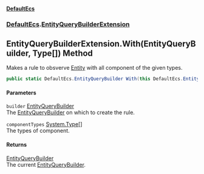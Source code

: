 #### [DefaultEcs](DefaultEcs.md 'DefaultEcs')
### [DefaultEcs](DefaultEcs.md#DefaultEcs 'DefaultEcs').[EntityQueryBuilderExtension](EntityQueryBuilderExtension.md 'DefaultEcs.EntityQueryBuilderExtension')
## EntityQueryBuilderExtension.With(EntityQueryBuilder, Type[]) Method
Makes a rule to obsverve [Entity](Entity.md 'DefaultEcs.Entity') with all component of the given types.  
```csharp
public static DefaultEcs.EntityQueryBuilder With(this DefaultEcs.EntityQueryBuilder builder, params System.Type[] componentTypes);
```
#### Parameters
<a name='DefaultEcs_EntityQueryBuilderExtension_With(DefaultEcs_EntityQueryBuilder_System_Type__)_builder'></a>
`builder` [EntityQueryBuilder](EntityQueryBuilder.md 'DefaultEcs.EntityQueryBuilder')  
The [EntityQueryBuilder](EntityQueryBuilder.md 'DefaultEcs.EntityQueryBuilder') on which to create the rule.
  
<a name='DefaultEcs_EntityQueryBuilderExtension_With(DefaultEcs_EntityQueryBuilder_System_Type__)_componentTypes'></a>
`componentTypes` [System.Type](https://docs.microsoft.com/en-us/dotnet/api/System.Type 'System.Type')[[]](https://docs.microsoft.com/en-us/dotnet/api/System.Array 'System.Array')  
The types of component.
  
#### Returns
[EntityQueryBuilder](EntityQueryBuilder.md 'DefaultEcs.EntityQueryBuilder')  
The current [EntityQueryBuilder](EntityQueryBuilder.md 'DefaultEcs.EntityQueryBuilder').
